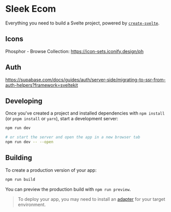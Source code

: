# Sleek Ecom

Everything you need to build a Svelte project, powered by [`create-svelte`](https://github.com/sveltejs/kit/tree/main/packages/create-svelte).

## Icons

Phosphor - Browse Collection: https://icon-sets.iconify.design/ph

## Auth

https://supabase.com/docs/guides/auth/server-side/migrating-to-ssr-from-auth-helpers?framework=sveltekit

## Developing

Once you've created a project and installed dependencies with `npm install` (or `pnpm install` or `yarn`), start a development server:

```bash
npm run dev

# or start the server and open the app in a new browser tab
npm run dev -- --open
```

## Building

To create a production version of your app:

```bash
npm run build
```

You can preview the production build with `npm run preview`.

> To deploy your app, you may need to install an [adapter](https://kit.svelte.dev/docs/adapters) for your target environment.
